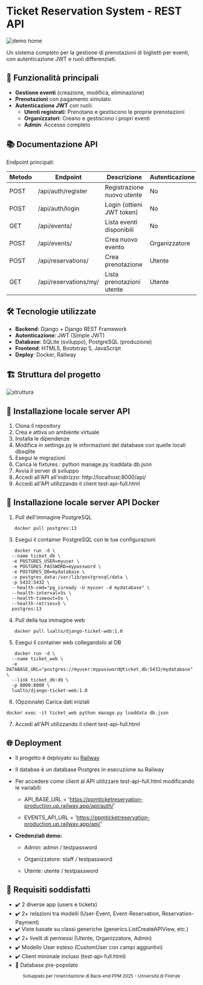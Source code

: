 # Ticket Reservation System - REST API

![demo home](https://github.com/user-attachments/assets/3548a359-df81-4d50-a679-4961ca7e23c8)

Un sistema completo per la gestione di prenotazioni di biglietti per eventi, con autenticazione JWT e ruoli differenziati.

## 🚀 Funzionalità principali

- **Gestione eventi** (creazione, modifica, eliminazione)
- **Prenotazioni** con pagamento simulato
- **Autenticazione JWT** con ruoli:
  - **Utenti registrati**: Prenotano e gestiscono le proprie prenotazioni
  - **Organizzatori**: Creano e gestiscono i propri eventi
  - **Admin**: Accesso completo

## 📚 Documentazione API

Endpoint principali:

| Metodo | Endpoint                | Descrizione                      | Autenticazione |
|--------|-------------------------|----------------------------------|----------------|
| POST   | /api/auth/register      | Registrazione nuovo utente       | No             |
| POST   | /api/auth/login         | Login (ottieni JWT token)        | No             |
| GET    | /api/events/            | Lista eventi disponibili         | No             |
| POST   | /api/events/            | Crea nuovo evento                | Organizzatore  |
| POST   | /api/reservations/      | Crea prenotazione                | Utente         |
| GET    | /api/reservations/my/   | Lista prenotazioni utente        | Utente         |


## 🛠️ Tecnologie utilizzate

- **Backend**: Django + Django REST Framework
- **Autenticazione**: JWT (Simple JWT)
- **Database**: SQLite (sviluppo), PostgreSQL (produzione)
- **Frontend**: HTML5, Bootstrap 5, JavaScript
- **Deploy**: Docker, Railway

## 🏗️ Struttura del progetto

<!-- TREEVIEW START -->
![struttura](https://github.com/user-attachments/assets/caae80d7-d33d-428a-ad81-f7345a1e3c4b)
<!-- TREEVIEW END -->


## 🚀 Installazione locale server API

1. Clona il repository
2. Crea e attiva un ambiente virtuale
3. Installa le dipendenze
4. Modifica in settings.py le informazioni del database con quelle locali dbsqlite
5. Esegui le migrazioni
6. Carica le fixtures : python manage.py loaddata db.json
7. Avvia il server di sviluppo
8. Accedi all'API all'indirizzo: http://localhost:8000/api/
9. Accedi all'API utilizzando il client test-api-full.html

## 🐳 Installazione locale server API Docker

1. Pull dell'immagine PostgreSQL
```
   docker pull postgres:13
 ```
3. Esegui il container PostgreSQL con le tue configurazioni
```
   docker run -d \
  --name ticket_db \
  -e POSTGRES_USER=myuser \
  -e POSTGRES_PASSWORD=mypassword \
  -e POSTGRES_DB=mydatabase \
  -v postgres_data:/var/lib/postgresql/data \
  -p 5432:5432 \
  --health-cmd="pg_isready -U myuser -d mydatabase" \
  --health-interval=5s \
  --health-timeout=5s \
  --health-retries=5 \
  postgres:13
```

4. Pull della tua immagine web
```
   docker pull lualto/django-ticket-web:1.0
```
5. Esegui il container web collegandolo al DB
```
   docker run -d \
  --name ticket_web \
  -e DATABASE_URL="postgres://myuser:mypassword@ticket_db:5432/mydatabase" \
  --link ticket_db:db \
  -p 8000:8000 \
  lualto/django-ticket-web:1.0
```
6. (Opzionale) Carica dati iniziali 
```
docker exec -it ticket_web python manage.py loaddata db.json
```
7. Accedi all'API utilizzando il client test-api-full.html


## 🌐 Deployment

- Il progetto è deployato su [Railway](https://ppmticketreservation-production.up.railway.app/)
- Il databse è un database Postgres in esecuzione su Railway
- Per accedere come client al API utilizzare test-api-full.html modificando le variabili:

  - API_BASE_URL = 'https://ppmticketreservation-production.up.railway.app/api/auth/'
    
  - EVENTS_API_URL = 'https://ppmticketreservation-production.up.railway.app/api/'

- **Credenziali demo:**

   - Admin: admin / testpassword
  
   - Organizzatore: staff / testpassword

   - Utente: utente / testpassword

## 🎯 Requisiti soddisfatti

- ✔️ 2 diverse app (users e tickets)
- ✔️ 2+ relazioni tra modelli (User-Event, Event-Reservation, Reservation-Payment)
- ✔️ Viste basate su classi generiche (generics.ListCreateAPIView, etc.)
- ✔️ 2+ livelli di permessi (Utente, Organizzatore, Admin)
- ✔️ Modello User esteso (CustomUser con campi aggiuntivi)
- ✔️ Client minimale incluso (test-api-full.html)
- 📄 Database pre-popolato

<div align="center"> <sub>Sviluppato per l'esercitazione di Back-end PPM 2025 - Università di Firenze</sub> </div> 
